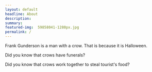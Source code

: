 ```yaml
---
layout: default
headline: About
description: 
summary: 
featured-img:  59858041-1280px.jpg
permalink: /
---
```


Frank Gunderson is a man with a crow. That is because it is Halloween. 

Did you know that crows have funerals?

Did you know that crows work together to steal tourist's food?

 
